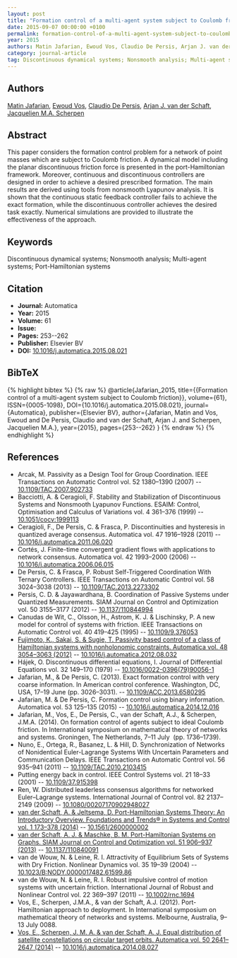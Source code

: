 ```yaml
---
layout: post
title: "Formation control of a multi-agent system subject to Coulomb friction"
date: 2015-09-07 00:00:00 +0100
permalink: formation-control-of-a-multi-agent-system-subject-to-coulomb-friction
year: 2015
authors: Matin Jafarian, Ewoud Vos, Claudio De Persis, Arjan J. van der Schaft, Jacquelien M.A. Scherpen
category: journal-article
tag: Discontinuous dynamical systems; Nonsmooth analysis; Multi-agent systems; Port-Hamiltonian systems
---
```

 
## Authors
[Matin Jafarian](authors/matin-jafarian), [Ewoud Vos](authors/ewoud-vos), [Claudio De Persis](authors/claudio-de-persis), [Arjan J. van der Schaft](authors/arjan-van-der-schaft), [Jacquelien M.A. Scherpen](authors/jacquelien-m-a-scherpen)
 
## Abstract
This paper considers the formation control problem for a network of point masses which are subject to Coulomb friction. A dynamical model including the planar discontinuous friction force is presented in the port-Hamiltonian framework. Moreover, continuous and discontinuous controllers are designed in order to achieve a desired prescribed formation. The main results are derived using tools from nonsmooth Lyapunov analysis. It is shown that the continuous static feedback controller fails to achieve the exact formation, while the discontinuous controller achieves the desired task exactly. Numerical simulations are provided to illustrate the effectiveness of the approach.
 
## Keywords
Discontinuous dynamical systems; Nonsmooth analysis; Multi-agent systems; Port-Hamiltonian systems
 
## Citation
- **Journal:** Automatica
- **Year:** 2015
- **Volume:** 61
- **Issue:** 
- **Pages:** 253--262
- **Publisher:** Elsevier BV
- **DOI:** [10.1016/j.automatica.2015.08.021](https://doi.org/10.1016/j.automatica.2015.08.021)
 
## BibTeX
{% highlight bibtex %}
{% raw %}
@article{Jafarian_2015,
  title={{Formation control of a multi-agent system subject to Coulomb friction}},
  volume={61},
  ISSN={0005-1098},
  DOI={10.1016/j.automatica.2015.08.021},
  journal={Automatica},
  publisher={Elsevier BV},
  author={Jafarian, Matin and Vos, Ewoud and De Persis, Claudio and van der Schaft, Arjan J. and Scherpen, Jacquelien M.A.},
  year={2015},
  pages={253--262}
}
{% endraw %}
{% endhighlight %}
 
## References
- Arcak, M. Passivity as a Design Tool for Group Coordination. IEEE Transactions on Automatic Control vol. 52 1380–1390 (2007) -- [10.1109/TAC.2007.902733](https://doi.org/10.1109/TAC.2007.902733)
- Bacciotti, A. & Ceragioli, F. Stability and Stabilization of Discontinuous Systems and Nonsmooth Lyapunov Functions. ESAIM: Control, Optimisation and Calculus of Variations vol. 4 361–376 (1999) -- [10.1051/cocv:1999113](https://doi.org/10.1051/cocv:1999113)
- Ceragioli, F., De Persis, C. & Frasca, P. Discontinuities and hysteresis in quantized average consensus. Automatica vol. 47 1916–1928 (2011) -- [10.1016/j.automatica.2011.06.020](https://doi.org/10.1016/j.automatica.2011.06.020)
- Cortés, J. Finite-time convergent gradient flows with applications to network consensus. Automatica vol. 42 1993–2000 (2006) -- [10.1016/j.automatica.2006.06.015](https://doi.org/10.1016/j.automatica.2006.06.015)
- De Persis, C. & Frasca, P. Robust Self-Triggered Coordination With Ternary Controllers. IEEE Transactions on Automatic Control vol. 58 3024–3038 (2013) -- [10.1109/TAC.2013.2273302](https://doi.org/10.1109/TAC.2013.2273302)
- Persis, C. D. & Jayawardhana, B. Coordination of Passive Systems under Quantized Measurements. SIAM Journal on Control and Optimization vol. 50 3155–3177 (2012) -- [10.1137/110844994](https://doi.org/10.1137/110844994)
- Canudas de Wit, C., Olsson, H., Astrom, K. J. & Lischinsky, P. A new model for control of systems with friction. IEEE Transactions on Automatic Control vol. 40 419–425 (1995) -- [10.1109/9.376053](https://doi.org/10.1109/9.376053)
- [Fujimoto, K., Sakai, S. & Sugie, T. Passivity based control of a class of Hamiltonian systems with nonholonomic constraints. Automatica vol. 48 3054–3063 (2012)](passivity-based-control-of-a-class-of-hamiltonian-systems-with-nonholonomic-constraints) -- [10.1016/j.automatica.2012.08.032](https://doi.org/10.1016/j.automatica.2012.08.032)
- Hájek, O. Discontinuous differential equations, I. Journal of Differential Equations vol. 32 149–170 (1979) -- [10.1016/0022-0396(79)90056-1](https://doi.org/10.1016/0022-0396(79)90056-1)
- Jafarian, M., & De Persis, C. (2013). Exact formation control with very coarse information. In American control conference. Washington, DC, USA, 17–19 June (pp. 3026–3031). -- [10.1109/ACC.2013.6580295](https://doi.org/10.1109/ACC.2013.6580295)
- Jafarian, M. & De Persis, C. Formation control using binary information. Automatica vol. 53 125–135 (2015) -- [10.1016/j.automatica.2014.12.016](https://doi.org/10.1016/j.automatica.2014.12.016)
- Jafarian, M., Vos, E., De Persis, C., van der Schaft, A.J., & Scherpen, J.M.A. (2014). On formation control of agents subject to ideal Coulomb friction. In International symposium on mathematical theory of networks and systems. Groningen, The Netherlands, 7–11 July  (pp. 1736–1739).
- Nuno, E., Ortega, R., Basanez, L. & Hill, D. Synchronization of Networks of Nonidentical Euler-Lagrange Systems With Uncertain Parameters and Communication Delays. IEEE Transactions on Automatic Control vol. 56 935–941 (2011) -- [10.1109/TAC.2010.2103415](https://doi.org/10.1109/TAC.2010.2103415)
- Putting energy back in control. IEEE Control Systems vol. 21 18–33 (2001) -- [10.1109/37.915398](https://doi.org/10.1109/37.915398)
- Ren, W. Distributed leaderless consensus algorithms for networked Euler–Lagrange systems. International Journal of Control vol. 82 2137–2149 (2009) -- [10.1080/00207170902948027](https://doi.org/10.1080/00207170902948027)
- [van der Schaft, A. & Jeltsema, D. Port-Hamiltonian Systems Theory: An Introductory Overview. Foundations and Trends® in Systems and Control vol. 1 173–378 (2014)](port-hamiltonian-systems-theory-an-introductory-overview-journal) -- [10.1561/2600000002](https://doi.org/10.1561/2600000002)
- [van der Schaft, A. J. & Maschke, B. M. Port-Hamiltonian Systems on Graphs. SIAM Journal on Control and Optimization vol. 51 906–937 (2013)](port-hamiltonian-systems-on-graphs) -- [10.1137/110840091](https://doi.org/10.1137/110840091)
- van de Wouw, N. & Leine, R. I. Attractivity of Equilibrium Sets of Systems with Dry Friction. Nonlinear Dynamics vol. 35 19–39 (2004) -- [10.1023/B:NODY.0000017482.61599.86](https://doi.org/10.1023/B:NODY.0000017482.61599.86)
- van de Wouw, N. & Leine, R. I. Robust impulsive control of motion systems with uncertain friction. International Journal of Robust and Nonlinear Control vol. 22 369–397 (2011) -- [10.1002/rnc.1694](https://doi.org/10.1002/rnc.1694)
- Vos, E., Scherpen, J.M.A., & van der Schaft, A.J. (2012). Port-Hamiltonian approach to deployment. In International symposium on mathematical theory of networks and systems. Melbourne, Australia, 9–13 July 0088.
- [Vos, E., Scherpen, J. M. A. & van der Schaft, A. J. Equal distribution of satellite constellations on circular target orbits. Automatica vol. 50 2641–2647 (2014)](equal-distribution-of-satellite-constellations-on-circular-target-orbits) -- [10.1016/j.automatica.2014.08.027](https://doi.org/10.1016/j.automatica.2014.08.027)

